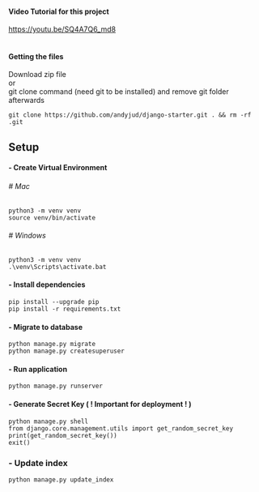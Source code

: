 #### Video Tutorial for this project
https://youtu.be/SQ4A7Q6_md8
<br><br>

#### Getting the files
Download zip file<br> 
or <br>
git clone command (need git to be installed) and remove git folder afterwards
```shell
git clone https://github.com/andyjud/django-starter.git . && rm -rf .git
```

## Setup

#### - Create Virtual Environment
###### # Mac
```shell
python3 -m venv venv
source venv/bin/activate
```

###### # Windows
```shell
python3 -m venv venv
.\venv\Scripts\activate.bat
```

#### - Install dependencies
```shell
pip install --upgrade pip
pip install -r requirements.txt
```

#### - Migrate to database
```shell
python manage.py migrate
python manage.py createsuperuser
```

#### - Run application
```shell
python manage.py runserver
```

#### - Generate Secret Key ( ! Important for deployment ! )
```shell
python manage.py shell
from django.core.management.utils import get_random_secret_key
print(get_random_secret_key())
exit()
```

### - Update index
```shell
python manage.py update_index
```
